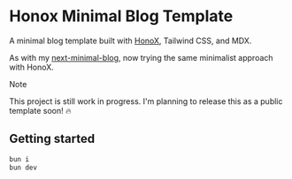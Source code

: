 # Honox Minimal Blog Template

A minimal blog template built with [HonoX](https://github.com/honojs/honox), Tailwind CSS, and MDX.

As with my [next-minimal-blog](https://github.com/cakegaly/next-minimal-blog), now trying the same minimalist approach with HonoX.

> [!NOTE]
> This project is still work in progress. I'm planning to release this as a public template soon! 🔥

## Getting started

```sh
bun i
bun dev
```
